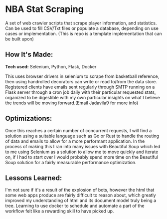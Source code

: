 # NBA Stat Scraping
A set of web crawler scripts that scrape player information, and statistics. Can be used to fill CSV/Txt files or populate a database, depending on use cases or implementation.
(This is repo is a template implementation that can be built upon)

## How It's Made:

**Tech used:** Selenium, Python, Flask, Docker

This uses browser drivers in selenium to scrape from basketball reference, then using handrolled decorators can write or read to/from the data store. Registered clients have emails sent regularly through SMTP running on a Flask server through a cron job daily with their particular requested stats, organized to be digestible with my own particular insights on what I believe the trends will be moving forward.(Email Jadavila9 for more info)

## Optimizations:

Once this reaches a certain number of concurrent requests, I will find a solution using a suitable language such as Go or Rust to handle the routing of data and emails to allow for a more performant application. In the process of making this I ran into many issues with Beautiful Soup which led to me using Selenium as a solution to allow me to move quickly and iterate on, if I had to start over I would probably spend more time on the Beautiful Soup solution for a fairly measurable performance optimization.

## Lessons Learned:

I'm not sure if it's a result of the explosion of bots, however the html that some web apps produce are fairly difficult to reason about, which greatly improved my understanding of html and its document model truly being a tree. Learning to use docker to schedule and automate a part of the workflow felt like a rewarding skill to have picked up. 
